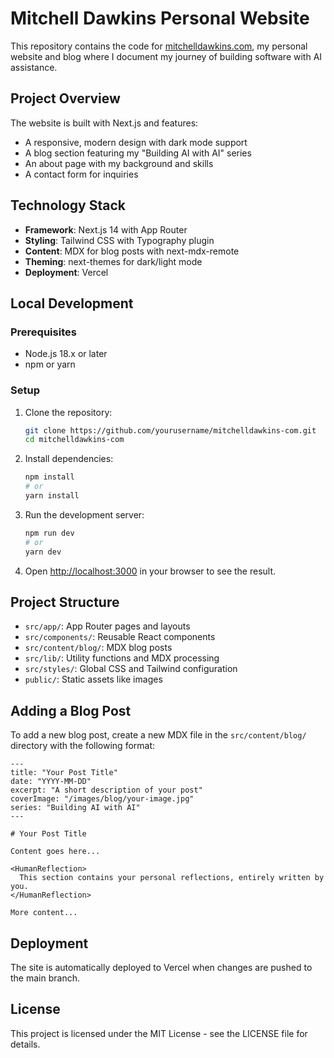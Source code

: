 # Mitchell Dawkins Personal Website

This repository contains the code for [mitchelldawkins.com](https://mitchelldawkins.com), my personal website and blog where I document my journey of building software with AI assistance.

## Project Overview

The website is built with Next.js and features:

- A responsive, modern design with dark mode support
- A blog section featuring my "Building AI with AI" series
- An about page with my background and skills
- A contact form for inquiries

## Technology Stack

- **Framework**: Next.js 14 with App Router
- **Styling**: Tailwind CSS with Typography plugin
- **Content**: MDX for blog posts with next-mdx-remote
- **Theming**: next-themes for dark/light mode
- **Deployment**: Vercel

## Local Development

### Prerequisites

- Node.js 18.x or later
- npm or yarn

### Setup

1. Clone the repository:
   ```bash
   git clone https://github.com/yourusername/mitchelldawkins-com.git
   cd mitchelldawkins-com
   ```

2. Install dependencies:
   ```bash
   npm install
   # or
   yarn install
   ```

3. Run the development server:
   ```bash
   npm run dev
   # or
   yarn dev
   ```

4. Open [http://localhost:3000](http://localhost:3000) in your browser to see the result.

## Project Structure

- `src/app/`: App Router pages and layouts
- `src/components/`: Reusable React components
- `src/content/blog/`: MDX blog posts
- `src/lib/`: Utility functions and MDX processing
- `src/styles/`: Global CSS and Tailwind configuration
- `public/`: Static assets like images

## Adding a Blog Post

To add a new blog post, create a new MDX file in the `src/content/blog/` directory with the following format:

```mdx
---
title: "Your Post Title"
date: "YYYY-MM-DD"
excerpt: "A short description of your post"
coverImage: "/images/blog/your-image.jpg"
series: "Building AI with AI"
---

# Your Post Title

Content goes here...

<HumanReflection>
  This section contains your personal reflections, entirely written by you.
</HumanReflection>

More content...
```

## Deployment

The site is automatically deployed to Vercel when changes are pushed to the main branch.

## License

This project is licensed under the MIT License - see the LICENSE file for details.